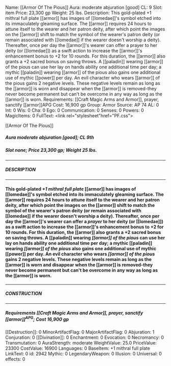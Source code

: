 Name: [[Armor Of The Pious]]
Aura: moderate abjuration [good]
CL: 9
Slot: item
Price: 23,300 gp
Weight: 25 lbs.
Description: This gold-plated +1 mithral full plate [[armor]] has images of [[Iomedae]]'s symbol etched into its immaculately gleaming surface. The [[armor]] requires 24 hours to attune itself to the wearer and her patron deity, after which point the images on the [[armor]] shift to match the symbol of the wearer's patron deity (or remain associated with [[Iomedae]] if the wearer doesn't worship a deity). Thereafter, once per day the [[armor]]'s wearer can offer a prayer to her deity (or [[Iomedae]]) as a swift action to increase the [[armor]]'s enhancement bonus to +2 for 10 rounds. For this duration, the [[armor]] also grants a +2 sacred bonus on saving throws. A [[paladin]] wearing [[armor]] of the pious can use her lay on hands ability one additional time per day; a mythic [[paladin]] wearing [[armor]] of the pious also gains one additional use of mythic [[power]] per day. An evil character who wears [[armor]] of the pious gains 2 negative levels. These negative levels remain as long as the [[armor]] is worn and disappear when the [[armor]] is removed-they never become permanent but can't be overcome in any way as long as the [[armor]] is worn.
Requirements: [[Craft Magic Arms and Armor]], prayer, sanctify [[armor]]APG
Cost: 16,900 gp
Group: Armor
Source: AP 74
AL: 0
Int: 0
Wis: 0
Cha: 0
Ego: 0
Communication: 0
Senses: 0
Powers: 0
MagicItems: 0
FullText: <link rel="stylesheet"href="PF.css"><div class="heading"><p class="alignleft">[[Armor Of The Pious]]</p><div style="clear: both;"></div></div><div><h5><b>Aura </b>moderate abjuration [good]; <b>CL </b>9th</h5><h5><b>Slot </b>none; <b>Price </b>23,300 gp; <b>Weight </b>25 lbs.</h5></div><hr/><div><h5><b>DESCRIPTION</b></h5></div><hr/><div><h4><p>This gold-plated <i>+1 mithral full plate</i> [[armor]] has images of [[Iomedae]]'s symbol etched into its immaculately gleaming surface. The [[armor]] requires 24 hours to attune itself to the wearer and her patron deity, after which point the images on the [[armor]] shift to match the symbol of the wearer's patron deity (or remain associated with [[Iomedae]] if the wearer doesn't worship a deity). Thereafter, once per day the [[armor]]'s wearer can offer a <i>prayer</i> to her deity (or [[Iomedae]]) as a swift action to increase the [[armor]]'s enhancement bonus to +2 for 10 rounds. For this duration, the [[armor]] also grants a +2 sacred bonus on saving throws. A [[paladin]] wearing <i>[[armor]] of the pious</i> can use her lay on hands ability one additional time per day; a mythic [[paladin]] wearing <i>[[armor]] of the pious</i> also gains one additional use of mythic [[power]] per day. An evil character who wears <i>[[armor]] of the pious</i> gains 2 negative levels. These negative levels remain as long as the [[armor]] is worn and disappear when the [[armor]] is removed-they never become permanent but can't be overcome in any way as long as the [[armor]] is worn.</p></h4></div><hr/><div><h5><b>CONSTRUCTION</b></h5></div><hr/><div><h5><b>Requirements </b>[[Craft Magic Arms and Armor]], <i>prayer</i>, <i>sanctify [[armor]]<sup>APG</sup></i>; <b>Cost </b>16,900 gp</h5></div>
[[Destruction]]: 0
MinorArtifactFlag: 0
MajorArtifactFlag: 0
Abjuration: 1
Conjuration: 0
[[Divination]]: 0
Enchantment: 0
Evocation: 0
Necromancy: 0
Transmutation: 0
AuraStrength: moderate
WeightValue: 25.0
PriceValue: 23300
CostValue: 16900
Languages: 0
BaseItem: +1 mithral full plate
LinkText: 0
id: 2942
Mythic: 0
LegendaryWeapon: 0
Illusion: 0
Universal: 0
effects: 0
